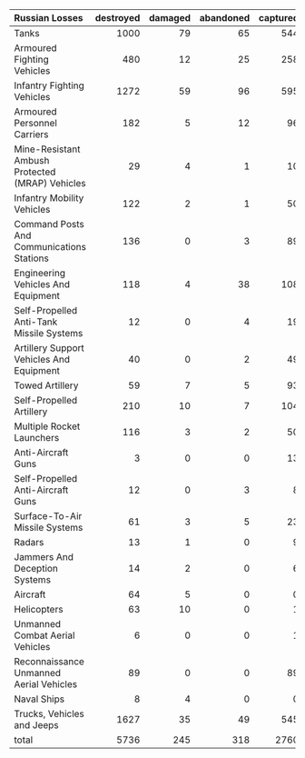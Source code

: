 | Russian Losses                                   |   destroyed |   damaged |   abandoned |   captured |   total |
|:-------------------------------------------------|------------:|----------:|------------:|-----------:|--------:|
| Tanks                                            |        1000 |        79 |          65 |        544 |    1688 |
| Armoured Fighting Vehicles                       |         480 |        12 |          25 |        258 |     775 |
| Infantry Fighting Vehicles                       |        1272 |        59 |          96 |        595 |    2022 |
| Armoured Personnel Carriers                      |         182 |         5 |          12 |         96 |     295 |
| Mine-Resistant Ambush Protected  (MRAP) Vehicles |          29 |         4 |           1 |         10 |      44 |
| Infantry Mobility Vehicles                       |         122 |         2 |           1 |         50 |     175 |
| Command Posts And Communications Stations        |         136 |         0 |           3 |         89 |     228 |
| Engineering Vehicles And Equipment               |         118 |         4 |          38 |        108 |     268 |
| Self-Propelled Anti-Tank Missile Systems         |          12 |         0 |           4 |         19 |      35 |
| Artillery Support Vehicles And Equipment         |          40 |         0 |           2 |         49 |      91 |
| Towed Artillery                                  |          59 |         7 |           5 |         93 |     164 |
| Self-Propelled Artillery                         |         210 |        10 |           7 |        104 |     331 |
| Multiple Rocket Launchers                        |         116 |         3 |           2 |         50 |     171 |
| Anti-Aircraft Guns                               |           3 |         0 |           0 |         13 |      16 |
| Self-Propelled Anti-Aircraft Guns                |          12 |         0 |           3 |          8 |      23 |
| Surface-To-Air Missile Systems                   |          61 |         3 |           5 |         23 |      92 |
| Radars                                           |          13 |         1 |           0 |          9 |      23 |
| Jammers And Deception Systems                    |          14 |         2 |           0 |          6 |      22 |
| Aircraft                                         |          64 |         5 |           0 |          0 |      69 |
| Helicopters                                      |          63 |        10 |           0 |          1 |      74 |
| Unmanned Combat Aerial Vehicles                  |           6 |         0 |           0 |          1 |       7 |
| Reconnaissance Unmanned Aerial Vehicles          |          89 |         0 |           0 |         89 |     178 |
| Naval Ships                                      |           8 |         4 |           0 |          0 |      12 |
| Trucks, Vehicles and Jeeps                       |        1627 |        35 |          49 |        545 |    2256 |
| total                                            |        5736 |       245 |         318 |       2760 |    9059 |